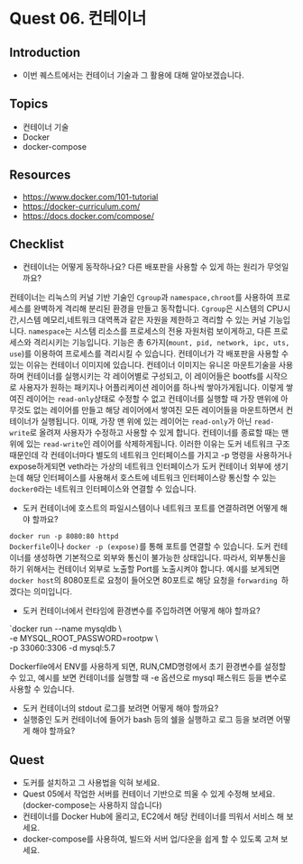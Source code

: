 # Quest 06. 컨테이너

## Introduction
* 이번 퀘스트에서는 컨테이너 기술과 그 활용에 대해 알아보겠습니다.

## Topics
* 컨테이너 기술
* Docker
* docker-compose

## Resources
* https://www.docker.com/101-tutorial
* https://docker-curriculum.com/
* https://docs.docker.com/compose/

## Checklist
* 컨테이너는 어떻게 동작하나요? 다른 배포판을 사용할 수 있게 하는 원리가 무엇일까요?

컨테이너는 리눅스의 커널 기반 기술인 `Cgroup`과 `namespace,chroot`를 사용하여 프로세스를 완벽하게 격리해 분리된 환경을 만들고 동작합니다. `Cgroup`은 시스템의 CPU시간,시스템 메모리,네트워크 대역폭과 같은 자원을 제한하고 격리할 수 있는 커널 기능입니다.
`namespace`는 시스템 리소스를 프로세스의 전용 자원처럼 보이게하고, 다른 프로세스와 격리시키는 기능입니다. 기능은 총 6가지(`mount, pid, network, ipc, uts, use`)를 이용하여 프로세스를 격리시킬 수 있습니다. 컨테이너가 각 배포판을 사용할 수 있는 이유는 컨테이너 이미지에 있습니다. 컨테이너 이미지는 유니온 마운트기술을 사용하며 컨테이너를 실행시키는 각 레이어별로 구성되고, 이 레이어들은 bootfs를 시작으로 사용자가 원하는 패키지나 어플리케이션 레이어를 하나씩 쌓아가게됩니다. 이렇게 쌓여진 레이어는 `read-only`상태로 수정할 수 없고 컨테이너를 실행할 때 가장 맨위에 아무것도 없는 레이어를 만들고 해당 레이어에서 쌓여진 모든 레이어들을 마운트하면서 컨테이너가 실행됩니다. 이때, 가장 맨 위에 있는 레이어는 `read-only`가 아닌 `read-write`로 올려져 사용자가 수정하고 사용할 수 있게 합니다. 컨테이너를 종료할 때는 맨위에 있는 `read-write`인 레이어를 삭제하게됩니다. 이러한 이유는 도커 네트워크 구조때문인데 각 컨테이너마다 별도의 네트워크 인터페이스를 가지고 -p 명령을 사용하거나 expose하게되면 veth라는 가상의 네트워크 인터페이스가 도커 컨테이너 외부에 생기는데 해당 인터페이스를 사용해서 호스트에 네트워크 인터페이스랑 통신할 수 있는 `docker0`라는 네트워크 인터페이스와 연결할 수 있습니다.   

* 도커 컨테이너에 호스트의 파일시스템이나 네트워크 포트를 연결하려면 어떻게 해야 할까요?

`docker run -p 8080:80 httpd`  
`Dockerfile`이나 `docker -p (expose)`를 통해 포트를 연결할 수 있습니다. 도커 컨테이너를 생성하면 기본적으로 외부와 통신이 불가능한 상태입니다. 따라서, 외부통신을 하기 위해서는 컨테이너 외부로 노출할 Port를 노출시켜야 합니다. 예시를 보게되면 `docker host`의 8080포트로 요청이 들어오면 80포트로 해당 요청을 `forwarding `하겠다는 의미입니다. 

* 도커 컨테이너에서 런타임에 환경변수를 주입하려면 어떻게 해야 할까요?

`docker run --name mysqldb \      
           -e MYSQL_ROOT_PASSWORD=rootpw \      
           -p 33060:3306 -d mysql:5.7  

Dockerfile에서 ENV를 사용하게 되면, RUN,CMD명령에서 초기 환경변수를 설정할 수 있고, 예시를 보면 컨테이너를 실행할 때 -e 옵션으로 mysql 패스워드 등을 변수로 사용할 수 있습니다.  

* 도커 컨테이너의 stdout 로그를 보려면 어떻게 해야 할까요?
* 실행중인 도커 컨테이너에 들어가 bash 등의 쉘을 실행하고 로그 등을 보려면 어떻게 해야 할까요?

## Quest
* 도커를 설치하고 그 사용법을 익혀 보세요.
* Quest 05에서 작업한 서버를 컨테이너 기반으로 띄울 수 있게 수정해 보세요. (docker-compose는 사용하지 않습니다)
* 컨테이너를 Docker Hub에 올리고, EC2에서 해당 컨테이너를 띄워서 서비스 해 보세요.
* docker-compose를 사용하여, 빌드와 서버 업/다운을 쉽게 할 수 있도록 고쳐 보세요.
